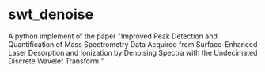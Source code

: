 # swt_denoise
A python implement of the paper "Improved Peak Detection and Quantification of Mass Spectrometry Data Acquired from Surface-Enhanced Laser Desorption and Ionization by Denoising Spectra with the Undecimated Discrete Wavelet Transform "
